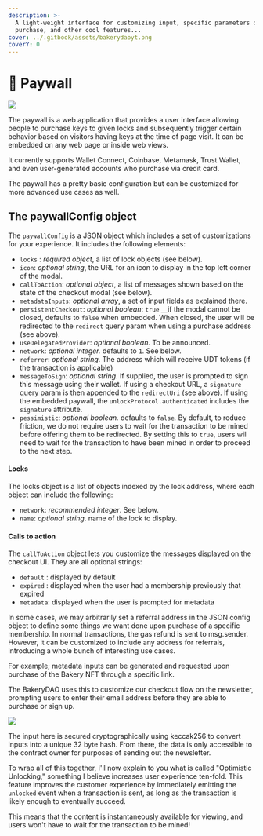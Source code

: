 ```yaml
---
description: >-
  A light-weight interface for customizing input, specific parameters on NFT
  purchase, and other cool features...
cover: ../.gitbook/assets/bakerydaoyt.png
coverY: 0
---
```


# 🎁 Paywall

![](../.gitbook/assets/chrome\_HP53N9iOdr.png)

The paywall is a web application that provides a user interface allowing people to purchase keys to given locks and subsequently trigger certain behavior based on visitors having keys at the time of page visit. It can be embedded on any web page or inside web views.

It currently supports Wallet Connect, Coinbase, Metamask, Trust Wallet, and even user-generated accounts who purchase via credit card.

The paywall has a pretty basic configuration but can be customized for more advanced use cases as well.

## The paywallConfig object

The `paywallConfig` is a JSON object which includes a set of customizations for your experience. It includes the following elements:

* `locks` : _required object_, a list of lock objects (see below).
* `icon`: _optional string_, the URL for an icon to display in the top left corner of the modal.
* `callToAction`: _optional object_, a list of messages shown based on the state of the checkout modal (see below).
* `metadataInputs`: _optional array_, a set of input fields as explained there.
* `persistentCheckout`: _optional boolean_: `true` \_\_if the modal cannot be closed, defaults to `false` when embedded. When closed, the user will be redirected to the `redirect` query param when using a purchase address (see above).
* `useDelegatedProvider`: _optional boolean._ To be announced.
* `network`: _optional integer._ defaults to `1`. See below.
* `referrer`: _optional string_. The address which will receive UDT tokens (if the transaction is applicable)
* `messageToSign`: _optional string_. If supplied, the user is prompted to sign this message using their wallet. If using a checkout URL, a `signature` query param is then appended to the `redirectUri` (see above). If using the embedded paywall, the `unlockProtocol.authenticated` includes the `signature` attribute.
* `pessimistic`: _optional boolean._ defaults to `false`_._ By default, to reduce friction, we do not require users to wait for the transaction to be mined before offering them to be redirected. By setting this to `true`, users will need to wait for the transaction to have been mined in order to proceed to the next step.

#### Locks

The locks object is a list of objects indexed by the lock address, where each object can include the following:

* `network`: _recommended integer_. See below.
* `name`: _optional string_. name of the lock to display.

#### Calls to action

The `callToAction` object lets you customize the messages displayed on the checkout UI. They are all optional strings:

* `default` : displayed by default
* `expired` : displayed when the user had a membership previously that expired
* `metadata`: displayed when the user is prompted for metadata

In some cases, we may arbitrarily set a referral address in the JSON config object to define some things we want done upon purchase of a specific membership. In normal transactions, the gas refund is sent to msg.sender. However, it can be customized to include any address for referrals, introducing a whole bunch of interesting use cases.

For example; metadata inputs can be generated and requested upon purchase of the Bakery NFT through a specific link.

The BakeryDAO uses this to customize our checkout flow on the newsletter, prompting users to enter their email address before they are able to purchase or sign up.

![](../.gitbook/assets/chrome\_T7UA0OUXy9.png)

The input here is secured cryptographically using keccak256 to convert inputs into a unique 32 byte hash. From there, the data is only accessible to the contract owner for purposes of sending out the newsletter.

To wrap all of this together, I'll now explain to you what is called "Optimistic Unlocking," something I believe increases user experience ten-fold. This feature improves the customer experience by immediately emitting the `unlocked` event when a transaction is sent, as long as the transaction is likely enough to eventually succeed.

This means that the content is instantaneously available for viewing, and users won't have to wait for the transaction to be mined!
